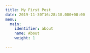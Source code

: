 ```yaml
---
title: My First Post
date: 2019-11-30T16:28:18.000+00:00
menu:
  main:
    identifier: about
    name: About
    weight: 1

---
```

